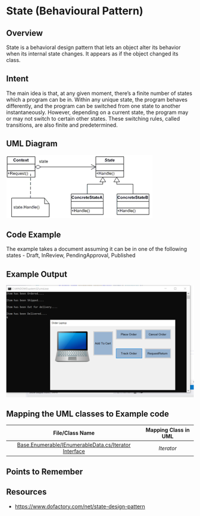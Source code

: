 # State (Behavioural Pattern)

## Overview
State is a behavioral design pattern that lets an object alter its behavior when its internal state changes. It appears as if the object changed its class.

## Intent
The main idea is that, at any given moment, there’s a finite number of states which a program can be in. Within any unique state, the program behaves differently, and the program can be switched from one state to another instantaneously. However, depending on a current state, the program may or may not switch to certain other states. These switching rules, called transitions, are also finite and predetermined.

## UML Diagram
![plot](./uml.png)

## Code Example
The example takes a document assuming it can be in one of the following states - Draft, InReview, PendingApproval, Published


## Example Output
![output](output.png)

## Mapping the UML classes to Example code
| **File/Class Name** | **Mapping Class in UML**  |
| :-----: | :-: |
|[Base.Enumerable/IEnumerableData.cs/Iterator Interface](./Base.Enumarable/IEnumarableData.cs)|*Iterator*|

## Points to Remember

## Resources
- https://www.dofactory.com/net/state-design-pattern